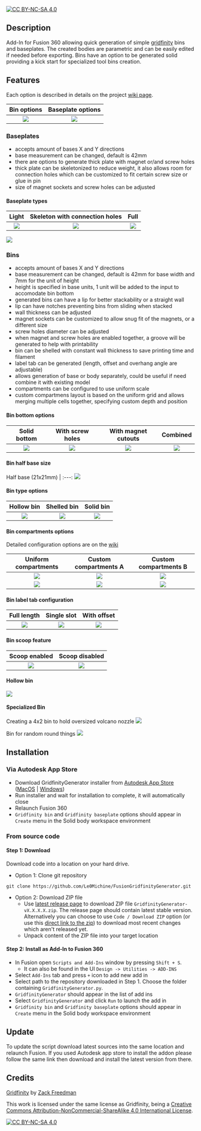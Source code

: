 [![CC BY-NC-SA 4.0][cc-by-nc-sa-shield]][cc-by-nc-sa]

## Description
Add-In for Fusion 360 allowing quick generation of simple [gridfinity](https://www.youtube.com/watch?v=ra_9zU-mnl8) bins and baseplates. The created bodies are parametric and can be easily edited if needed before exporting. Bins have an option to be generated solid providing a kick start for specialized tool bins creation.

## Features

Each option is described in details on the project [wiki page](https://github.com/Le0Michine/FusionGridfinityGenerator/wiki).

Bin options | Baseplate options
:-------------------------:|:-------------------------:
![](https://raw.githubusercontent.com/Le0Michine/FusionGridfinityGenerator/master/documentation/assets/fusion-dialog-bin-generator.png) | ![](https://raw.githubusercontent.com/Le0Michine/FusionGridfinityGenerator/master/documentation/assets/fusion-dialog-baseplate-generator.png)

### Baseplates
- accepts amount of bases X and Y directions
- base measurement can be changed, default is 42mm
- there are options to generate thick plate with magnet or/and screw holes
- thick plate can be skeletonized to reduce weight, it also allows room for connection holes which can be customized to fit certain screw size or glue in pin
- size of magnet sockets and screw holes can be adjusted

#### Baseplate types
Light | Skeleton with connection holes | Full
:-------------------------:|:-------------------------:|:-------------------------:
![](https://raw.githubusercontent.com/Le0Michine/FusionGridfinityGenerator/master/documentation/assets/baseplate-light.png) | ![](https://raw.githubusercontent.com/Le0Michine/FusionGridfinityGenerator/master/documentation/assets/baseplate-skeleton.png) | ![](https://raw.githubusercontent.com/Le0Michine/FusionGridfinityGenerator/master/documentation/assets/baseplate-full.png)

![](https://raw.githubusercontent.com/Le0Michine/FusionGridfinityGenerator/master/documentation/assets/gif/baseplate-creation.gif)

### Bins
- accepts amount of bases X and Y directions
- base measurement can be changed, default is 42mm for base width and 7mm for the unit of height
- height is specified in base units, 1 unit will be added to the input to accomodate bin bottom
- generated bins can have a lip for better stackability or a straight wall
- lip can have notches preventing bins from sliding when stacked
- wall thickness can be adjusted
- magnet sockets can be customized to allow snug fit of the magnets, or a different size
- screw holes diameter can be adjusted
- when magnet and screw holes are enabled together, a groove will be generated to help with printability
- bin can be shelled with constant wall thickness to save printing time and filament
- label tab can be generated (length, offset and overhang angle are adjustable)
- allows generation of base or body separately, could be useful if need combine it with existing model
- compartments can be configured to use uniform scale
- custom compartmens layout is based on the uniform grid and allows merging multiple cells together, specifying custom depth and position

#### Bin bottom options
Solid bottom | With screw holes | With magnet cutouts | Combined
:-------------------------:|:-------------------------:|:-------------------------:|:-------------------------:
![](https://raw.githubusercontent.com/Le0Michine/FusionGridfinityGenerator/master/documentation/assets/bin-solid-bottom.png) | ![](https://raw.githubusercontent.com/Le0Michine/FusionGridfinityGenerator/master/documentation/assets/bin-screw-holes.png) | ![](https://raw.githubusercontent.com/Le0Michine/FusionGridfinityGenerator/master/documentation/assets/bin-magnet-cutouts.png)  | ![](https://raw.githubusercontent.com/Le0Michine/FusionGridfinityGenerator/master/documentation/assets/bin-magnet-cutouts-and-screw-holes-with-groove.png)

#### Bin half base size

Half base (21x21mm) |
:---:
![](https://raw.githubusercontent.com/Le0Michine/FusionGridfinityGenerator/master/documentation/assets/bin-half-size-base.png)

#### Bin type options
Hollow bin | Shelled bin | Solid bin
:-------------------------:|:-------------------------:|:-------------------------:
![](https://raw.githubusercontent.com/Le0Michine/FusionGridfinityGenerator/master/documentation/assets/hollow-bin.png) | ![](https://raw.githubusercontent.com/Le0Michine/FusionGridfinityGenerator/master/documentation/assets/shelled-bin.png) | ![](https://raw.githubusercontent.com/Le0Michine/FusionGridfinityGenerator/master/documentation/assets/solid-bin.png)

#### Bin compartments options

Detailed configuration options are on the [wiki](https://github.com/Le0Michine/FusionGridfinityGenerator/wiki/Bin-generator-options#grid-type)

Uniform compartments | Custom compartments A | Custom compartments B
:-------------------------:|:-------------------------:|:-------------------------:
![](https://raw.githubusercontent.com/Le0Michine/FusionGridfinityGenerator/master/documentation/assets/bin-uniform-compartments-options.png) | ![](https://raw.githubusercontent.com/Le0Michine/FusionGridfinityGenerator/master/documentation/assets/bin-custom-compartments-variant-a-options.png) | ![](https://raw.githubusercontent.com/Le0Michine/FusionGridfinityGenerator/master/documentation/assets/bin-custom-compartments-variant-b-options.png)
![](https://raw.githubusercontent.com/Le0Michine/FusionGridfinityGenerator/master/documentation/assets/bin-uniform-compartments.png) | ![](https://raw.githubusercontent.com/Le0Michine/FusionGridfinityGenerator/master/documentation/assets/bin-custom-compartments-variant-a.png) | ![](https://raw.githubusercontent.com/Le0Michine/FusionGridfinityGenerator/master/documentation/assets/bin-custom-compartments-variant-b.png)

#### Bin label tab configuration
Full length | Single slot | With offset
:-------------------------:|:-------------------------:|:-------------------------:
![](https://raw.githubusercontent.com/Le0Michine/FusionGridfinityGenerator/master/documentation/assets/bin-label-tab-full.png) | ![](https://raw.githubusercontent.com/Le0Michine/FusionGridfinityGenerator/master/documentation/assets/bin-label-tab-single-slot.png) | ![](https://raw.githubusercontent.com/Le0Michine/FusionGridfinityGenerator/master/documentation/assets/bin-label-tab-with-offset.png)

#### Bin scoop feature
Scoop enabled | Scoop disabled
:-------------------------:|:-------------------------:
![](https://raw.githubusercontent.com/Le0Michine/FusionGridfinityGenerator/master/documentation/assets/bin-scoop-on.png) | ![](https://raw.githubusercontent.com/Le0Michine/FusionGridfinityGenerator/master/documentation/assets/bin-scoop-off.png)


#### Hollow bin
![](https://raw.githubusercontent.com/Le0Michine/FusionGridfinityGenerator/master/documentation/assets/gif/bin-with-cutout-creation.gif)

#### Specialized Bin

Creating a 4x2 bin to hold oversized volcano nozzle
![](https://raw.githubusercontent.com/Le0Michine/FusionGridfinityGenerator/master/documentation/assets/gif/specialized-bin-nozzle-creation.gif)

Bin for random round things
![](https://raw.githubusercontent.com/Le0Michine/FusionGridfinityGenerator/master/documentation/assets/gif/specialized-bin-creation.gif)

## Installation

### Via Autodesk App Store

- Download GridfinityGenerator installer from [Autodesk App Store](https://apps.autodesk.com/FUSION/en/Detail/Index?id=7197558650811789) ([MacOS](https://apps.autodesk.com/FUSION/en/Detail/Index?id=7197558650811789&os=Mac&appLang=en) | [Windows](https://apps.autodesk.com/FUSION/en/Detail/Index?id=7197558650811789&os=Win64&appLang=en))
- Run installer and wait for installation to complete, it will automatically close
- Relaunch Fusion 360
- `Gridfinity bin` and `Gridfinity baseplate` options should appear in `Create` menu in the Solid body workspace environment


### From source code
#### Step 1: Download

Download code into a location on your hard drive.
- Option 1: Clone git repository

```
git clone https://github.com/Le0Michine/FusionGridfinityGenerator.git
```
- Option 2: Download ZIP file
  - Use [latest release page](https://github.com/Le0Michine/FusionGridfinityGenerator/releases) to download ZIP file `GridfinityGenerator-vX.X.X.X.zip`. The release page should contain latest stable version. Alternatively you can choose to use `Code / Download ZIP` option (or use this [direct link to the zip](https://github.com/Le0Michine/FusionGridfinityGenerator/archive/refs/heads/master.zip)) to download most recent changes which aren't released yet.
  - Unpack content of the ZIP file into your target location

#### Step 2: Install as Add-In to Fusion 360
- In Fusion open `Scripts and Add-Ins` window by pressing `Shift + S`.
  - It can also be found in the UI `Design -> Utilities -> ADD-INS`
- Select `Add-Ins` tab and press `+` icon to add new add in
- Select path to the repository downloaded in Step 1. Choose the folder containing `GridfinityGenerator.py`.
- `GridfinityGenerator` should appear in the list of add ins
- Select `GridfinityGenerator` and click `Run` to launch the add in
- `Gridfinity bin` and `Gridfinity baseplate` options should appear in `Create` menu in the Solid body workspace environment

## Update

To update the script download latest sources into the same location and relaunch Fusion. If you used Autodesk app store to install the addon please follow the same link then download and install the latest version from there.

## Credits

[Gridfinity](https://www.youtube.com/watch?v=ra_9zU-mnl8) by [Zack Freedman](https://www.youtube.com/c/ZackFreedman/about)

This work is licensed under the same license as Gridfinity, being a
[Creative Commons Attribution-NonCommercial-ShareAlike 4.0 International License][cc-by-nc-sa].

[![CC BY-NC-SA 4.0][cc-by-nc-sa-image]][cc-by-nc-sa]

[cc-by-nc-sa]: http://creativecommons.org/licenses/by-nc-sa/4.0/
[cc-by-nc-sa-image]: https://licensebuttons.net/l/by-nc-sa/4.0/88x31.png
[cc-by-nc-sa-shield]: https://img.shields.io/badge/License-CC%20BY--NC--SA%204.0-lightgrey.svg
